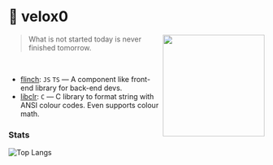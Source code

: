 # 🥏 velox0

<img width="200px" src="https://cataas.com/cat" align="right">

> What is not started today is never finished tomorrow.

<br />

- [flinch](https://www.github.com/velox0/flinch): `JS` `TS` — A component like front-end library for back-end devs.
- [libclr](https://www.github.com/velox0/libclr): `C` — C library to format string with ANSI colour codes. Even supports colour math.

### Stats

![Top Langs](https://github-readme-stats.vercel.app/api/top-langs/?username=Velox0&layout=compact&theme=radical)

